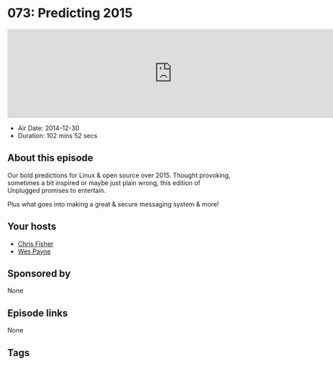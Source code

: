 # 073: Predicting 2015

<iframe src="https://player.fireside.fm/v2/RUkczH-V+RmClIUvd?theme=dark" width="740" height="200" frameborder="0" scrolling="no"></iframe>

* Air Date: 2014-12-30
* Duration: 102 mins 52 secs

## About this episode

Our bold predictions for Linux & open source over 2015. Thought provoking, sometimes a bit inspired or maybe just plain wrong, this edition of Unplugged promises to entertain.

Plus what goes into making a great & secure messaging system & more!

## Your hosts
* [Chris Fisher](https://linuxunplugged.com/hosts/chrislas)
* [Wes Payne](https://linuxunplugged.com/hosts/wes)

## Sponsored by

None



## Episode links

None



## Tags

